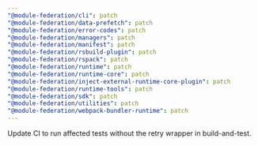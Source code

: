 ```yaml
---
"@module-federation/cli": patch
"@module-federation/data-prefetch": patch
"@module-federation/error-codes": patch
"@module-federation/managers": patch
"@module-federation/manifest": patch
"@module-federation/rsbuild-plugin": patch
"@module-federation/rspack": patch
"@module-federation/runtime": patch
"@module-federation/runtime-core": patch
"@module-federation/inject-external-runtime-core-plugin": patch
"@module-federation/runtime-tools": patch
"@module-federation/sdk": patch
"@module-federation/utilities": patch
"@module-federation/webpack-bundler-runtime": patch
---
```


Update CI to run affected tests without the retry wrapper in build-and-test.
